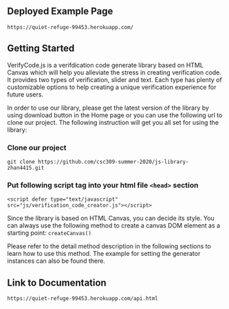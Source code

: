 ## Deployed Example Page
`https://quiet-refuge-99453.herokuapp.com/`

## Getting Started

VerifyCode.js is a verifdication code generate library based on HTML Canvas which will help you alleviate the stress in creating verification code.
It provides two types of verification, slider and text. Each type has plenty of customizable options to help creating a unique verification experience for future users.

In order to use our library, please get the latest version of the library by using download button in the Home page or you can use the following url to clone our project.
The following instruction will get you all set for using the library:

### Clone our project
`git clone https://github.com/csc309-summer-2020/js-library-zhan4415.git`

### Put following script tag into your html file `<head>` section
`<script defer type="text/javascript" src="js/verification_code_creator.js"></script>`

Since the library is based on HTML Canvas, you can decide its style. You can always use the following method to create a canvas DOM element as a starting point:
`createCanvas()`

Please refer to the detail method description in the following sections to learn how to use this method.
The example for setting the generator instances can also be found there.

## Link to Documentation
`https://quiet-refuge-99453.herokuapp.com/api.html`